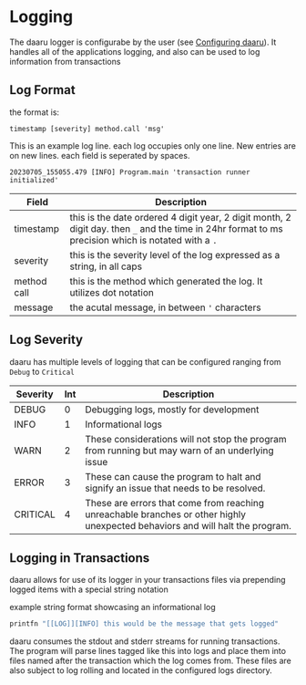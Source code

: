# Logging 

The daaru logger is configurabe by the user (see [Configuring daaru]()). It handles all of the applications logging, 
and also can be used to log information from transactions 

## Log Format 

the format is: 

`timestamp [severity] method.call 'msg'`

This is an example log line. each log occupies only one line. New entries are on new lines. each field is seperated
by spaces.  

```
20230705_155055.479 [INFO] Program.main 'transaction runner initialized'
```

Field | Description 
| -- | -- |
timestamp | this is the date ordered 4 digit year, 2 digit month, 2 digit day. then `_` and the time in 24hr format to ms precision which is notated with a `.`
severity | this is the severity level of the log expressed as a string, in all caps 
method call | this is the method which generated the log. It utilizes dot notation  
message |  the acutal message, in between `'` characters


## Log Severity 

daaru has multiple levels of logging that can be configured ranging from `Debug` to `Critical`

Severity | Int | Description
|--|--|--|
DEBUG | 0 | Debugging logs, mostly for development
INFO | 1 | Informational logs 
WARN | 2 | These considerations will not stop the program from running but may warn of an underlying issue
ERROR | 3 | These can cause the program to halt and signify an issue that needs to be resolved. 
CRITICAL | 4 | These are errors that come from reaching unreachable branches or other highly unexpected behaviors and will halt the program.


## Logging in Transactions 

daaru allows for use of its logger in your transactions files via prepending logged items with a special string notation

example string format showcasing an informational log 

```fsharp 
printfn "[[LOG]][INFO] this would be the message that gets logged" 
```
daaru consumes the stdout and stderr streams for running transactions. The program will parse lines tagged like this 
into logs and place them into files named after the transaction which the log comes from. These files are also subject
to log rolling and located in the configured logs directory. 

